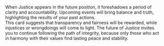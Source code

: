 When Justice appears in the future position, it foreshadows a period of clarity and accountability. Upcoming events will bring balance and truth, highlighting the results of your past actions.  
This card suggests that transparency and fairness will be rewarded, while injustices or wrongdoings will come to light. The future of Justice invites you to continue following the path of integrity, because only those who act in harmony with their values find lasting peace and stability.
